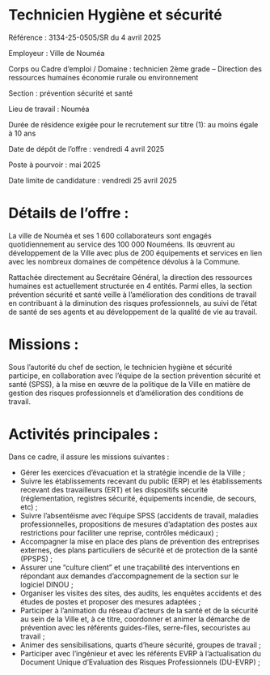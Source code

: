 # Technicien Hygiène et sécurité

Référence : 3134-25-0505/SR du 4 avril 2025

Employeur : Ville de Nouméa

Corps ou Cadre d’emploi / Domaine : technicien 2ème grade – Direction des ressources humaines économie rurale ou environnement

Section : prévention sécurité et santé

Lieu de travail : Nouméa

Durée de résidence exigée pour le recrutement sur titre (1): au moins égale à 10 ans

Date de dépôt de l’offre : vendredi 4 avril 2025

Poste à pourvoir : mai 2025

Date limite de candidature : vendredi 25 avril 2025

# Détails de l’offre :

La ville de Nouméa et ses 1 600 collaborateurs sont engagés quotidiennement au service des 100 000 Nouméens. Ils œuvrent au développement de la Ville avec plus de 200 équipements et services en lien avec les nombreux domaines de compétence dévolus à la Commune.

Rattachée directement au Secrétaire Général, la direction des ressources humaines est actuellement structurée en 4 entités. Parmi elles, la section prévention sécurité et santé veille à l’amélioration des conditions de travail en contribuant à la diminution des risques professionnels, au suivi de l’état de santé de ses agents et au développement de la qualité de vie au travail.

# Missions :

Sous l’autorité du chef de section, le technicien hygiène et sécurité participe, en collaboration avec l’équipe de la section prévention sécurité et santé (SPSS), à la mise en œuvre de la politique de la Ville en matière de gestion des risques professionnels et d’amélioration des conditions de travail.

# Activités principales :

Dans ce cadre, il assure les missions suivantes :

- Gérer les exercices d’évacuation et la stratégie incendie de la Ville ;
- Suivre les établissements recevant du public (ERP) et les établissements recevant des travailleurs (ERT) et les dispositifs sécurité (réglementation, registres sécurité, équipements incendie, de secours, etc) ;
- Suivre l’absentéisme avec l’équipe SPSS (accidents de travail, maladies professionnelles, propositions de mesures d’adaptation des postes aux restrictions pour faciliter une reprise, contrôles médicaux) ;
- Accompagner la mise en place des plans de prévention des entreprises externes, des plans particuliers de sécurité et de protection de la santé (PPSPS) ;
- Assurer une “culture client” et une traçabilité des interventions en répondant aux demandes d’accompagnement de la section sur le logiciel DINOU ;
- Organiser les visites des sites, des audits, les enquêtes accidents et des études de postes et proposer des mesures adaptées ;
- Participer à l’animation du réseau d’acteurs de la santé et de la sécurité au sein de la Ville et, à ce titre, coordonner et animer la démarche de prévention avec les référents guides-files, serre-files, secouristes au travail ;
- Animer des sensibilisations, quarts d’heure sécurité, groupes de travail ;
- Participer avec l’ingénieur et avec les référents EVRP à l’actualisation du Document Unique d’Evaluation des Risques Professionnels (DU-EVRP) ;